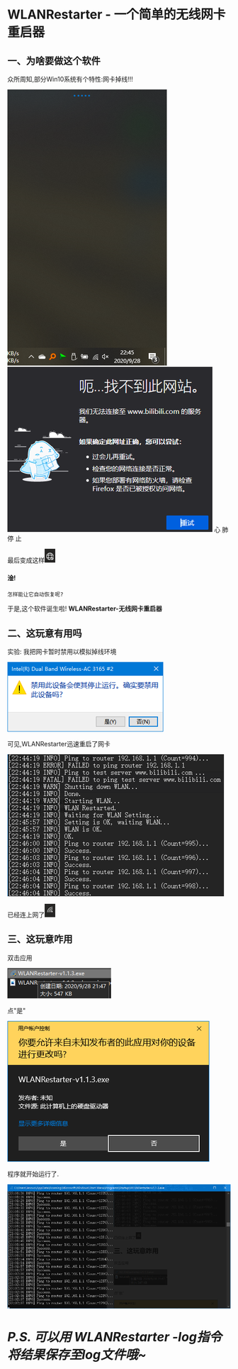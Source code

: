 # WLANRestarter - 一个简单的无线网卡重启器

## 一、为啥要做这个软件
众所周知,部分Win10系统有个特性:网卡掉线!!!

![avater](https://raw.githubusercontent.com/Yanshiqwq/WLANRestarter/master/Readme.Picture/2.png)![avater](https://raw.githubusercontent.com/Yanshiqwq/WLANRestarter/master/Readme.Picture/1.png)
心  肺  停  止

最后变成这样![avater](https://raw.githubusercontent.com/Yanshiqwq/WLANRestarter/master/Readme.Picture/3.png)

#### 淦!

`怎样能让它自动恢复呢?`

于是,这个软件诞生啦! **WLANRestarter-无线网卡重启器**

## 二、这玩意有用吗

实验: 我把网卡暂时禁用以模拟掉线环境

![avater](https://raw.githubusercontent.com/Yanshiqwq/WLANRestarter/master/Readme.Picture/5.png)

可见,WLANRestarter迅速重启了网卡

![avater](https://raw.githubusercontent.com/Yanshiqwq/WLANRestarter/master/Readme.Picture/4.png)

已经连上网了![avater](https://raw.githubusercontent.com/Yanshiqwq/WLANRestarter/master/Readme.Picture/6.png)

## 三、这玩意咋用

双击应用

![avater](https://raw.githubusercontent.com/Yanshiqwq/WLANRestarter/master/Readme.Picture/7.png)

点"是"

![avater](https://raw.githubusercontent.com/Yanshiqwq/WLANRestarter/master/Readme.Picture/8.png)

程序就开始运行了.

![avater](https://raw.githubusercontent.com/Yanshiqwq/WLANRestarter/master/Readme.Picture/9.png)

*P.S. 可以用 WLANRestarter -log指令将结果保存至log文件哦~*
======================================================
